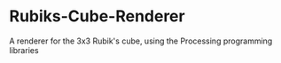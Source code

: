 # Rubiks-Cube-Renderer
A renderer for the 3x3 Rubik's cube, using the Processing programming libraries 
